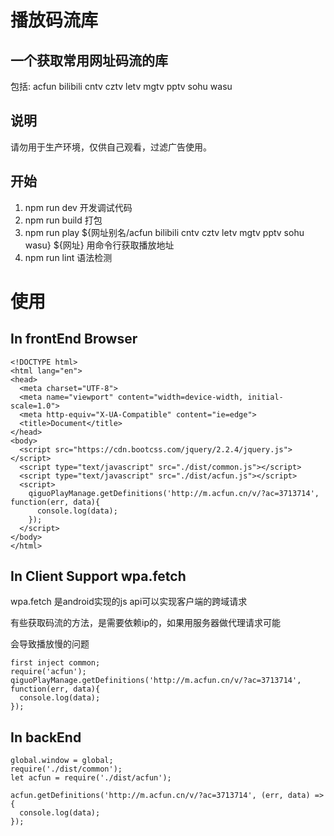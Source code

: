 # 播放码流库

## 一个获取常用网址码流的库

包括: acfun bilibili cntv cztv letv mgtv pptv sohu wasu

## 说明

请勿用于生产环境，仅供自己观看，过滤广告使用。

## 开始
1. npm run dev 开发调试代码
2. npm run build 打包
3. npm run play ${网址别名/acfun bilibili cntv cztv letv mgtv pptv sohu wasu} ${网址} 用命令行获取播放地址
4. npm run lint 语法检测

# 使用

## In frontEnd Browser

```
<!DOCTYPE html>
<html lang="en">
<head>
  <meta charset="UTF-8">
  <meta name="viewport" content="width=device-width, initial-scale=1.0">
  <meta http-equiv="X-UA-Compatible" content="ie=edge">
  <title>Document</title>
</head>
<body>
  <script src="https://cdn.bootcss.com/jquery/2.2.4/jquery.js"></script>
  <script type="text/javascript" src="./dist/common.js"></script>
  <script type="text/javascript" src="./dist/acfun.js"></script>
  <script>
    qiguoPlayManage.getDefinitions('http://m.acfun.cn/v/?ac=3713714', function(err, data){
      console.log(data);
    });
  </script>
</body>
</html>
```

## In Client Support wpa.fetch

wpa.fetch 是android实现的js api可以实现客户端的跨域请求

有些获取码流的方法，是需要依赖ip的，如果用服务器做代理请求可能

会导致播放慢的问题
```
first inject common;
require('acfun');
qiguoPlayManage.getDefinitions('http://m.acfun.cn/v/?ac=3713714', function(err, data){
  console.log(data);
});
```

## In backEnd

```
global.window = global;
require('./dist/common');
let acfun = require('./dist/acfun');

acfun.getDefinitions('http://m.acfun.cn/v/?ac=3713714', (err, data) => {
  console.log(data);
});

```
